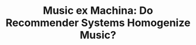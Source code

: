 ---
title: "Music ex Machina: Do Recommender
Systems Homogenize Music?"
collection: research
permalink: /research/music-ex-machina
excerpt: 'This paper models how recommender systems on streaming platforms (e.g., Spotify) affect the characteristics of music record labels choose to release.'
---